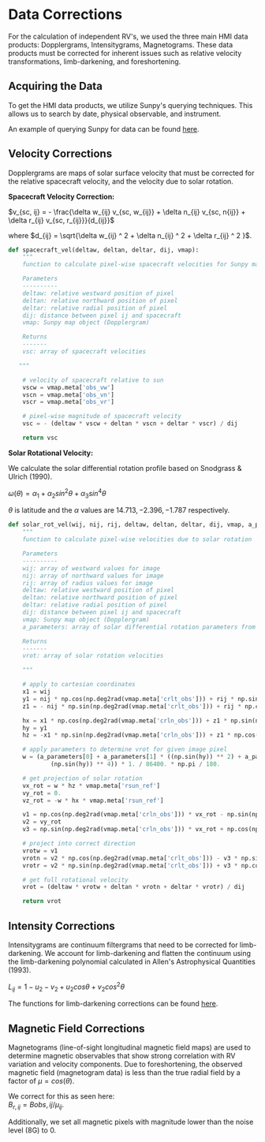 # Data Corrections

For the calculation of independent RV's, we used the three main
HMI data products: Dopplergrams, Intensitygrams, Magnetograms. These data products
must be corrected for inherent issues such as relative velocity transformations, 
limb-darkening, and foreshortening.  

## Acquiring the Data

To get the HMI data products, we utilize Sunpy's querying techniques. 
This allows us to search by date, physical observable, and instrument.  

An example of querying Sunpy for data can be found [here](/examples/docs_sunpy_example.ipynb).  

## Velocity Corrections

Dopplergrams are maps of solar surface velocity that must be corrected for the relative
spacecraft velocity, and the velocity due to solar rotation.  

**Spacecraft Velocity Correction:**   

$v_{sc, ij} = - \frac{\delta w_{ij} v_{sc, w_{ij}} + \delta n_{ij} v_{sc, n{ij}} + \delta r_{ij} v_{sc, r_{ij}}}{d_{ij}}$

where $d_{ij} = \sqrt{\delta w_{ij} ^ 2 + \delta n_{ij} ^ 2 + \delta r_{ij} ^ 2 }$.  

```python
def spacecraft_vel(deltaw, deltan, deltar, dij, vmap):
    """
    function to calculate pixel-wise spacecraft velocities for Sunpy map

    Parameters
    ----------
    deltaw: relative westward position of pixel
    deltan: relative northward position of pixel
    deltar: relative radial position of pixel
    dij: distance between pixel ij and spacecraft
    vmap: Sunpy map object (Dopplergram)

    Returns
    -------
    vsc: array of spacecraft velocities

   """

    # velocity of spacecraft relative to sun
    vscw = vmap.meta['obs_vw']
    vscn = vmap.meta['obs_vn']
    vscr = vmap.meta['obs_vr']

    # pixel-wise magnitude of spacecraft velocity
    vsc = - (deltaw * vscw + deltan * vscn + deltar * vscr) / dij

    return vsc
```

**Solar Rotational Velocity:**  

We calculate the solar differential rotation profile based on Snodgrass & Ulrich (1990).  

$\omega(\theta) = \alpha_1 + \alpha_2 sin^2{\theta} + \alpha_3 sin^4{\theta}$   

$\theta$ is latitude and the $\alpha$ values are $14.713, -2.396, -1.787$ respectively.  

```python
def solar_rot_vel(wij, nij, rij, deltaw, deltan, deltar, dij, vmap, a_parameters=[14.713, -2.396, -1.787]):
    """
    function to calculate pixel-wise velocities due to solar rotation

    Parameters
    ----------
    wij: array of westward values for image
    nij: array of northward values for image
    rij: array of radius values for image
    deltaw: relative westward position of pixel
    deltan: relative northward position of pixel
    deltar: relative radial position of pixel
    dij: distance between pixel ij and spacecraft
    vmap: Sunpy map object (Dopplergram)
    a_parameters: array of solar differential rotation parameters from Snodgrass & Ulrich (1990).

    Returns
    -------
    vrot: array of solar rotation velocities

    """

    # apply to cartesian coordinates
    x1 = wij
    y1 = nij * np.cos(np.deg2rad(vmap.meta['crlt_obs'])) + rij * np.sin(np.deg2rad(vmap.meta['crlt_obs']))
    z1 = - nij * np.sin(np.deg2rad(vmap.meta['crlt_obs'])) + rij * np.cos(np.deg2rad(vmap.meta['crlt_obs']))

    hx = x1 * np.cos(np.deg2rad(vmap.meta['crln_obs'])) + z1 * np.sin(np.deg2rad(vmap.meta['crln_obs']))
    hy = y1
    hz = -x1 * np.sin(np.deg2rad(vmap.meta['crln_obs'])) + z1 * np.cos(np.deg2rad(vmap.meta['crln_obs']))

    # apply parameters to determine vrot for given image pixel
    w = (a_parameters[0] + a_parameters[1] * ((np.sin(hy)) ** 2) + a_parameters[2] * (
            (np.sin(hy)) ** 4)) * 1. / 86400. * np.pi / 180.

    # get projection of solar rotation
    vx_rot = w * hz * vmap.meta['rsun_ref']
    vy_rot = 0.
    vz_rot = -w * hx * vmap.meta['rsun_ref']

    v1 = np.cos(np.deg2rad(vmap.meta['crln_obs'])) * vx_rot - np.sin(np.deg2rad(vmap.meta['crln_obs'])) * vz_rot
    v2 = vy_rot
    v3 = np.sin(np.deg2rad(vmap.meta['crln_obs'])) * vx_rot + np.cos(np.deg2rad(vmap.meta['crln_obs'])) * vz_rot

    # project into correct direction
    vrotw = v1
    vrotn = v2 * np.cos(np.deg2rad(vmap.meta['crlt_obs'])) - v3 * np.sin(np.deg2rad(vmap.meta['crlt_obs']))
    vrotr = v2 * np.sin(np.deg2rad(vmap.meta['crlt_obs'])) + v3 * np.cos(np.deg2rad(vmap.meta['crlt_obs']))

    # get full rotational velocity
    vrot = (deltaw * vrotw + deltan * vrotn + deltar * vrotr) / dij

    return vrot
```

## Intensity Corrections

Intensitygrams are continuum filtergrams that need to be corrected for limb-darkening. We 
account for limb-darkening and flatten the continuum using the limb-darkening polynomial
calculated in Allen's Astrophysical Quantities (1993).  

$L_{ij} = 1 - u_2 - v_2 + u_2 cos \theta + v_2 cos^2 \theta$  

The functions for limb-darkening corrections can be found [here](https://github.com/shalverson/NEID_Solar_analysis/blob/master/tamar/tools/lbc_funcs.py).  

## Magnetic Field Corrections

Magnetograms (line-of-sight longitudinal magnetic field maps) are used to determine magnetic 
observables that show strong correlation with RV variation and velocity components. Due to foreshortening, 
the observed magnetic field (magnetogram data) is less than the true radial field by a factor of $\mu = cos(\theta)$. 

We correct for this as seen here:   
$B_{r, ij} = B{obs, ij} / \mu_{ij}$. 

Additionally, we set all magnetic pixels with magnitude lower than the noise level (8G) to 0. 

